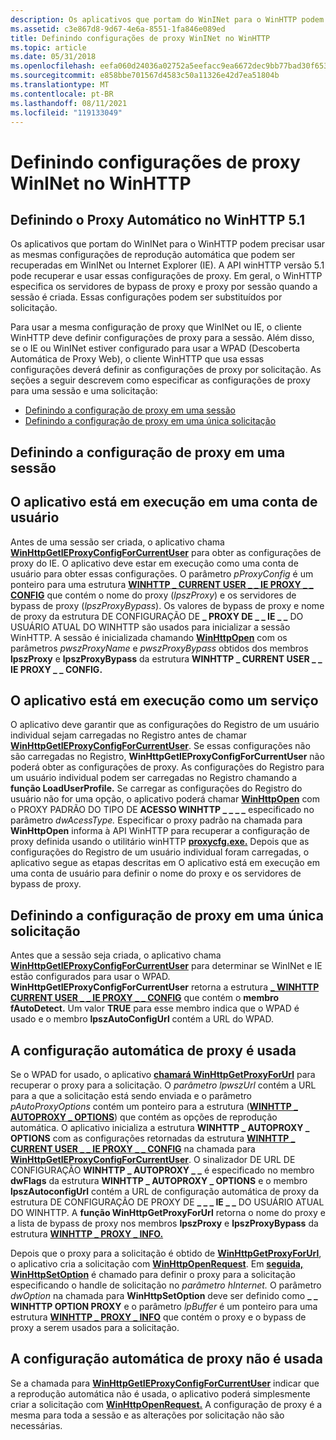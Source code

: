```yaml
---
description: Os aplicativos que portam do WinINet para o WinHTTP podem precisar usar as mesmas configurações de reprodução automática que podem ser recuperadas em WinINet ou Internet Explorer (IE).
ms.assetid: c3e867d8-9d67-4e6a-8551-1fa846e089ed
title: Definindo configurações de proxy WinINet no WinHTTP
ms.topic: article
ms.date: 05/31/2018
ms.openlocfilehash: eefa060d24036a02752a5eefacc9ea6672dec9bb77bad30f653c8f382490a487
ms.sourcegitcommit: e858bbe701567d4583c50a11326e42d7ea51804b
ms.translationtype: MT
ms.contentlocale: pt-BR
ms.lasthandoff: 08/11/2021
ms.locfileid: "119133049"
---
```

# <a name="setting-wininet-proxy-configurations-in-winhttp"></a>Definindo configurações de proxy WinINet no WinHTTP

## <a name="setting-automatic-proxy-on-winhttp-51"></a>Definindo o Proxy Automático no WinHTTP 5.1

Os aplicativos que portam do WinINet para o WinHTTP podem precisar usar as mesmas configurações de reprodução automática que podem ser recuperadas em WinINet ou Internet Explorer (IE). A API winHTTP versão 5.1 pode recuperar e usar essas configurações de proxy. Em geral, o WinHTTP especifica os servidores de bypass de proxy e proxy por sessão quando a sessão é criada. Essas configurações podem ser substituídos por solicitação.

Para usar a mesma configuração de proxy que WinINet ou IE, o cliente WinHTTP deve definir configurações de proxy para a sessão. Além disso, se o IE ou WinINet estiver configurado para usar a WPAD (Descoberta Automática de Proxy Web), o cliente WinHTTP que usa essas configurações deverá definir as configurações de proxy por solicitação. As seções a seguir descrevem como especificar as configurações de proxy para uma sessão e uma solicitação:

-   [Definindo a configuração de proxy em uma sessão](#setting-the-proxy-configuration-on-a-session)
-   [Definindo a configuração de proxy em uma única solicitação](#setting-the-proxy-configuration-on-a-single-request)

## <a name="setting-the-proxy-configuration-on-a-session"></a>Definindo a configuração de proxy em uma sessão

## <a name="the-application-is-running-on-a-user-account"></a>O aplicativo está em execução em uma conta de usuário

Antes de uma sessão ser criada, o aplicativo chama [**WinHttpGetIEProxyConfigForCurrentUser**](/windows/desktop/api/Winhttp/nf-winhttp-winhttpgetieproxyconfigforcurrentuser) para obter as configurações de proxy do IE. O aplicativo deve estar em execução como uma conta de usuário para obter essas configurações. O parâmetro *pProxyConfig* é um ponteiro para uma estrutura [**WINHTTP \_ CURRENT USER \_ \_ IE PROXY \_ \_ CONFIG**](/windows/win32/api/winhttp/ns-winhttp-winhttp_current_user_ie_proxy_config) que contém o nome do proxy (*lpszProxy*) e os servidores de bypass de proxy (*lpszProxyBypass*). Os valores de bypass de proxy e nome de proxy da estrutura DE CONFIGURAÇÃO DE **\_ PROXY DE \_ \_ IE \_ \_** DO USUÁRIO ATUAL DO WINHTTP são usados para inicializar a sessão WinHTTP. A sessão é inicializada chamando [**WinHttpOpen**](/windows/desktop/api/Winhttp/nf-winhttp-winhttpopen) com os parâmetros *pwszProxyName* e *pwszProxyBypass* obtidos dos membros **lpszProxy** e **lpszProxyBypass** da estrutura **WINHTTP \_ CURRENT USER \_ \_ IE PROXY \_ \_ CONFIG.**

## <a name="the-application-is-running-as-a-service"></a>O aplicativo está em execução como um serviço

O aplicativo deve garantir que as configurações do Registro de um usuário individual sejam carregadas no Registro antes de chamar [**WinHttpGetIEProxyConfigForCurrentUser**](/windows/desktop/api/Winhttp/nf-winhttp-winhttpgetieproxyconfigforcurrentuser). Se essas configurações não são carregadas no Registro, **WinHttpGetIEProxyConfigForCurrentUser** não poderá obter as configurações de proxy. As configurações do Registro para um usuário individual podem ser carregadas no Registro chamando a **função LoadUserProfile.** Se carregar as configurações do Registro do usuário não for uma opção, o aplicativo poderá chamar [**WinHttpOpen**](/windows/desktop/api/Winhttp/nf-winhttp-winhttpopen) com o PROXY PADRÃO DO TIPO DE **ACESSO WINHTTP \_ \_ \_ \_** especificado no parâmetro *dwAcessType.* Especificar o proxy padrão na chamada para **WinHttpOpen** informa à API WinHTTP para recuperar a configuração de proxy definida usando o utilitário winHTTP [**proxycfg.exe.**](proxycfg-exe--a-proxy-configuration-tool.md) Depois que as configurações do Registro de um usuário individual foram [](#the-application-is-running-on-a-user-account) carregadas, o aplicativo segue as etapas descritas em O aplicativo está em execução em uma conta de usuário para definir o nome do proxy e os servidores de bypass de proxy.

## <a name="setting-the-proxy-configuration-on-a-single-request"></a>Definindo a configuração de proxy em uma única solicitação

Antes que a sessão seja criada, o aplicativo chama [**WinHttpGetIEProxyConfigForCurrentUser**](/windows/desktop/api/Winhttp/nf-winhttp-winhttpgetieproxyconfigforcurrentuser) para determinar se WinINet e IE estão configurados para usar o WPAD. **WinHttpGetIEProxyConfigForCurrentUser** retorna a estrutura [**\_ WINHTTP CURRENT USER \_ \_ IE PROXY \_ \_ CONFIG**](/windows/win32/api/winhttp/ns-winhttp-winhttp_current_user_ie_proxy_config) que contém o **membro fAutoDetect.** Um valor **TRUE** para esse membro indica que o WPAD é usado e o membro **lpszAutoConfigUrl** contém a URL do WPAD.

## <a name="automatic-proxy-configuration-is-used"></a>A configuração automática de proxy é usada

Se o WPAD for usado, o aplicativo [**chamará WinHttpGetProxyForUrl**](/windows/desktop/api/Winhttp/nf-winhttp-winhttpgetproxyforurl) para recuperar o proxy para a solicitação. O *parâmetro lpwszUrl* contém a URL para a que a solicitação está sendo enviada e o parâmetro *pAutoProxyOptions* contém um ponteiro para a estrutura ([**WINHTTP \_ AUTOPROXY \_ OPTIONS**](/windows/win32/api/winhttp/ns-winhttp-winhttp_autoproxy_options)) que contém as opções de reprodução automática. O aplicativo inicializa a estrutura **WINHTTP \_ AUTOPROXY \_ OPTIONS** com as configurações retornadas da estrutura [**WINHTTP \_ CURRENT USER \_ \_ IE PROXY \_ \_ CONFIG**](/windows/win32/api/winhttp/ns-winhttp-winhttp_current_user_ie_proxy_config) na chamada para [**WinHttpGetIEProxyConfigForCurrentUser**](/windows/desktop/api/Winhttp/nf-winhttp-winhttpgetieproxyconfigforcurrentuser). O sinalizador DE URL DE CONFIGURAÇÃO **WINHTTP \_ AUTOPROXY \_ \_** é especificado no membro **dwFlags** da estrutura **WINHTTP \_ AUTOPROXY \_ OPTIONS** e o membro **lpszAutoconfigUrl** contém a URL de configuração automática de proxy da estrutura DE CONFIGURAÇÃO DE PROXY DE **\_ \_ \_ IE \_ \_** DO USUÁRIO ATUAL DO WINHTTP. A **função WinHttpGetProxyForUrl** retorna o nome do proxy e a lista de bypass de proxy nos membros **lpszProxy** e **lpszProxyBypass** da estrutura [**WINHTTP \_ PROXY \_ INFO.**](/windows/win32/api/winhttp/ns-winhttp-winhttp_proxy_info)

Depois que o proxy para a solicitação é obtido de [**WinHttpGetProxyForUrl**](/windows/desktop/api/Winhttp/nf-winhttp-winhttpgetproxyforurl), o aplicativo cria a solicitação com [**WinHttpOpenRequest**](/windows/desktop/api/Winhttp/nf-winhttp-winhttpopenrequest). Em [**seguida, WinHttpSetOption**](/windows/desktop/api/Winhttp/nf-winhttp-winhttpsetoption) é chamado para definir o proxy para a solicitação especificando o handle de solicitação no *parâmetro hInternet.* O parâmetro *dwOption* na chamada para **WinHttpSetOption** deve ser definido como **\_ \_ WINHTTP OPTION PROXY** e o parâmetro *lpBuffer* é um ponteiro para uma estrutura [**WINHTTP \_ PROXY \_ INFO**](/windows/win32/api/winhttp/ns-winhttp-winhttp_proxy_info) que contém o proxy e o bypass de proxy a serem usados para a solicitação.

## <a name="automatic-proxy-configuration-is-not-used"></a>A configuração automática de proxy não é usada

Se a chamada para [**WinHttpGetIEProxyConfigForCurrentUser**](/windows/desktop/api/Winhttp/nf-winhttp-winhttpgetieproxyconfigforcurrentuser) indicar que a reprodução automática não é usada, o aplicativo poderá simplesmente criar a solicitação com [**WinHttpOpenRequest.**](/windows/desktop/api/Winhttp/nf-winhttp-winhttpopenrequest) A configuração de proxy é a mesma para toda a sessão e as alterações por solicitação não são necessárias.

 

 




